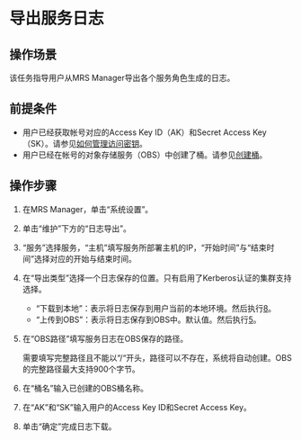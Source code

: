 # 导出服务日志<a name="ZH-CN_TOPIC_0173397572"></a>

## 操作场景<a name="section4121588117105"></a>

该任务指导用户从MRS Manager导出各个服务角色生成的日志。

## 前提条件<a name="section4650445216168"></a>

-   用户已经获取帐号对应的Access Key ID（AK）和Secret Access Key（SK）。请参见[如何管理访问密钥](https://support.huaweicloud.com/usermanual-ca/zh-cn_topic_0046606340.html)。
-   用户已经在帐号的对象存储服务（OBS）中创建了桶。请参见[创建桶](https://support.huaweicloud.com/usermanual-obs/zh-cn_topic_0045829050.html)。

## 操作步骤<a name="section61493096171023"></a>

1.  在MRS Manager，单击“系统设置”。
2.  单击“维护”下方的“日志导出”。
3.  “服务”选择服务，“主机”填写服务所部署主机的IP，“开始时间”与“结束时间”选择对应的开始与结束时间。
4.  在“导出类型”选择一个日志保存的位置。只有启用了Kerberos认证的集群支持选择。
    -   “下载到本地”：表示将日志保存到用户当前的本地环境。然后执行[8](#li58318105171043)。
    -   “上传到OBS”：表示将日志保存到OBS中。默认值。然后执行[5](#li22688946162748)。

5.  <a name="li22688946162748"></a>在“OBS路径”填写服务日志在OBS保存的路径。

    需要填写完整路径且不能以“/“开头，路径可以不存在，系统将自动创建。OBS的完整路径最大支持900个字节。

6.  在“桶名”输入已创建的OBS桶名称。
7.  在“AK”和“SK”输入用户的Access Key ID和Secret Access Key。
8.  <a name="li58318105171043"></a>单击“确定”完成日志下载。

